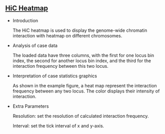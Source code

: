 ## [HiC Heatmap](https://hiplot.com.cn/basic/hic-heatmap)

- Introduction

  The HiC heatmap is used to display the genome-wide chromatin interaction with heatmap on different chromosomes.

- Analysis of case data

  The loaded data have three columns, with the first for one locus bin index, the second for another locus bin index,
  and the third for the interaction frequency between this two locus.

- Interpretation of case statistics graphics

  As shown in the example figure, a heat map represent the interaction frequency between any two locus. The color
  displays their intensity of interaction.

- Extra Parameters

  Resolution:  set the resolution of calculated interaction frequency.

  Interval: set the tick interval of x and y-axis.

